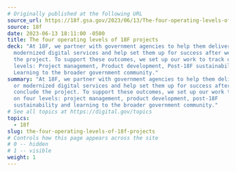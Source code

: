 ```yaml
---
# Originally published at the following URL
source_url: https://18f.gsa.gov/2023/06/13/The-four-operating-levels-of-18F-projects/
source: 18f
date: 2023-06-13 18:11:00 -0500
title: The four operating levels of 18F projects
deck: "At 18F, we partner with government agencies to help them deliver new or
  modernized digital services and help set them up for success after we conclude
  the project. To support these outcomes, we set up our work to track on four
  levels: Project management, Product development, Post-18F sustainability and
  Learning to the broader government community."
summary: "At 18F, we partner with government agencies to help them deliver new
  or modernized digital services and help set them up for success after we
  conclude the project. To support these outcomes, we set up our work to track
  on four levels: project management, product development, post-18F
  sustainability and learning to the broader government community."
# See all topics at https://digital.gov/topics
topics:
  - 18f
slug: the-four-operating-levels-of-18f-projects
# Controls how this page appears across the site
# 0 -- hidden
# 1 -- visible
weight: 1
---
```

